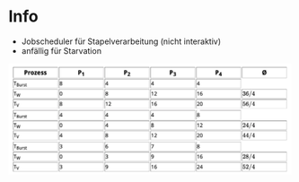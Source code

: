 
# Info

- Jobscheduler für Stapelverarbeitung (nicht interaktiv)
- anfällig für Starvation

![Scheduling](/assets/images/2022-01-20-10-15-59.png)